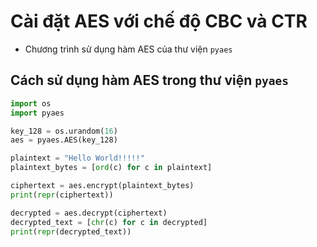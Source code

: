 # Cài đặt AES với chế độ CBC và CTR 

- Chương trình sử dụng hàm AES của thư viện `pyaes`

## Cách sử dụng hàm AES trong thư viện `pyaes`

```python
import os
import pyaes

key_128 = os.urandom(16)
aes = pyaes.AES(key_128)

plaintext = "Hello World!!!!!"
plaintext_bytes = [ord(c) for c in plaintext]

ciphertext = aes.encrypt(plaintext_bytes)
print(repr(ciphertext))

decrypted = aes.decrypt(ciphertext)
decrypted_text = [chr(c) for c in decrypted]
print(repr(decrypted_text))
```
